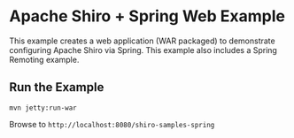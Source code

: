 Apache Shiro + Spring Web Example
=================================

This example creates a web application (WAR packaged) to demonstrate configuring Apache Shiro via Spring.  This example also includes a Spring Remoting example.

Run the Example
---------------

```
mvn jetty:run-war
```

Browse to `http://localhost:8080/shiro-samples-spring`
